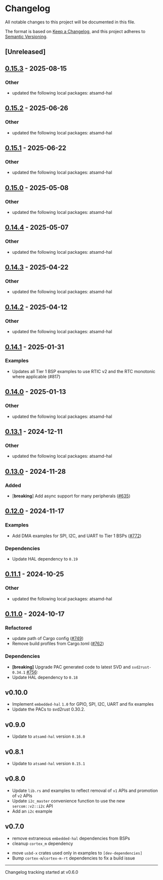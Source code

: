# Changelog

All notable changes to this project will be documented in this file.

The format is based on [Keep a Changelog](https://keepachangelog.com/en/1.0.0/),
and this project adheres to [Semantic Versioning](https://semver.org/spec/v2.0.0.html).

## [Unreleased]

## [0.15.3](https://github.com/ianrrees/atsamd/compare/samd11_bare-0.15.2...samd11_bare-0.15.3) - 2025-08-15

### Other

- updated the following local packages: atsamd-hal

## [0.15.2](https://github.com/atsamd-rs/atsamd/compare/samd11_bare-0.15.1...samd11_bare-0.15.2) - 2025-06-26

### Other

- updated the following local packages: atsamd-hal

## [0.15.1](https://github.com/atsamd-rs/atsamd/compare/samd11_bare-0.15.0...samd11_bare-0.15.1) - 2025-06-22

### Other

- updated the following local packages: atsamd-hal

## [0.15.0](https://github.com/atsamd-rs/atsamd/compare/samd11_bare-0.14.4...samd11_bare-0.15.0) - 2025-05-08

### Other

- updated the following local packages: atsamd-hal

## [0.14.4](https://github.com/atsamd-rs/atsamd/compare/samd11_bare-0.14.3...samd11_bare-0.14.4) - 2025-05-07

### Other

- updated the following local packages: atsamd-hal

## [0.14.3](https://github.com/atsamd-rs/atsamd/compare/samd11_bare-0.14.2...samd11_bare-0.14.3) - 2025-04-22

### Other

- updated the following local packages: atsamd-hal

## [0.14.2](https://github.com/atsamd-rs/atsamd/compare/samd11_bare-0.14.1...samd11_bare-0.14.2) - 2025-04-12

### Other

- updated the following local packages: atsamd-hal

## [0.14.1](https://github.com/atsamd-rs/atsamd/compare/samd11_bare-0.14.0...samd11_bare-0.14.1) - 2025-01-31

### Examples

- Updates all Tier 1 BSP examples to use RTIC v2 and the RTC monotonic where applicable (#817)

## [0.14.0](https://github.com/atsamd-rs/atsamd/compare/samd11_bare-0.13.1...samd11_bare-0.14.0) - 2025-01-13

### Other

- updated the following local packages: atsamd-hal

## [0.13.1](https://github.com/atsamd-rs/atsamd/compare/samd11_bare-0.13.0...samd11_bare-0.13.1) - 2024-12-11

### Other

- updated the following local packages: atsamd-hal

## [0.13.0](https://github.com/atsamd-rs/atsamd/compare/samd11_bare-0.12.0...samd11_bare-0.13.0) - 2024-11-28

### Added

- [**breaking**] Add async support for many peripherals ([#635](https://github.com/atsamd-rs/atsamd/pull/635))

## [0.12.0](https://github.com/atsamd-rs/atsamd/compare/samd11_bare-0.11.1...samd11_bare-0.12.0) - 2024-11-17

### Examples

- Add DMA examples for SPI, I2C, and UART to Tier 1 BSPs ([#772](https://github.com/atsamd-rs/atsamd/pull/772))

### Dependencies

- Update HAL dependency to `0.19`

## [0.11.1](https://github.com/atsamd-rs/atsamd/compare/samd11_bare-0.11.0...samd11_bare-0.11.1) - 2024-10-25

### Other

- updated the following local packages: atsamd-hal

## [0.11.0](https://github.com/atsamd-rs/atsamd/compare/samd11_bare-0.10.0...samd11_bare-0.11.0) - 2024-10-17

### Refactored

- update path of Cargo config ([#749](https://github.com/atsamd-rs/atsamd/pull/749))
- Remove build profiles from Cargo.toml ([#762](https://github.com/atsamd-rs/atsamd/pull/762))

### Dependencies

- **[breaking]** Upgrade PAC generated code to latest SVD and `svd2rust-0.34.1` [#756](https://github.com/atsamd-rs/atsamd/pull/756):
- Update HAL dependency to `0.18`

## v0.10.0

- Implement `embedded-hal` `1.0` for GPIO, SPI, I2C, UART and fix examples
- Update the PACs to svd2rust 0.30.2.

## v0.9.0
- Update to `atsamd-hal` version `0.16.0`

## v0.8.1
- Update to `atsamd-hal` version `0.15.1`

## v0.8.0
- Update `lib.rs` and examples to reflect removal of `v1` APIs and promotion of `v2` APIs
- Update `i2c_master` convenience function to use the new `sercom::v2::i2c` API
- Add an `i2c` example

## v0.7.0

- remove extraneous `embedded-hal` dependencies from BSPs
- cleanup `cortex_m` dependency
* move `usbd-x` crates used only in examples to `[dev-dependencies]`
* Bump `cortex-m`/`cortex-m-rt` dependencies to fix a build issue

---

Changelog tracking started at v0.6.0
